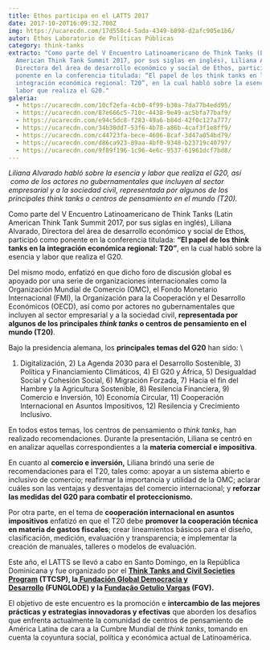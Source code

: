 ```yaml
---
title: Ethos participa en el LATTS 2017
date: 2017-10-20T16:09:32.700Z
img: https://ucarecdn.com/17d558c4-5ada-4349-b898-d2afc905e1b6/
autor: Ethos Laboratorio de Políticas Públicas
category: think-tanks
extracto: "Como parte del V Encuentro Latinoamericano de Think Tanks (Latin
  American Think Tank Summit 2017, por sus siglas en inglés), Liliana Alvarado,
  Directora del área de desarrollo económico y social de Ethos, participó como
  ponente en la conferencia titulada: “El papel de los think tanks en la
  integración económica regional: T20”, en la cual habló sobre la esencia y
  labor que realiza el G20."
galeria:
  - https://ucarecdn.com/10cf2efa-4cb0-4f99-b30a-7da77b4edd95/
  - https://ucarecdn.com/87e666c5-710c-4438-9e49-ac5bfa77baf9/
  - https://ucarecdn.com/e94c5dc8-f283-49a6-b84d-42f0c127a777/
  - https://ucarecdn.com/34b30dd7-53f6-4b78-a86b-4caf3f1e8ff9/
  - https://ucarecdn.com/c44723fa-bece-4606-8caf-3d47a054bd79/
  - https://ucarecdn.com/d86ca923-89aa-4bf0-9348-b23719c40797/
  - https://ucarecdn.com/9f89f196-1c96-4e6c-9537-61961dcf7bd8/
---
```

*Liliana Alvarado habló sobre la esencia y labor que realiza el G20, así  como de los actores no gubernamentales que incluyen al sector empresarial y a la sociedad civil, representada por algunos de los principales think tanks o centros de pensamiento en el mundo (T20).*

Como parte del V Encuentro Latinoamericano de Think Tanks (Latin American Think Tank Summit 2017, por sus siglas en inglés), Liliana Alvarado, Directora del área de desarrollo económico y social de Ethos, participó como ponente en la conferencia titulada: **“El papel de los think tanks en la integración económica regional: T20”**, en la cual habló sobre la esencia y labor que realiza el G20.

Del mismo modo, enfatizó en que dicho foro de discusión global es apoyado por una serie de organizaciones internacionales como la Organización Mundial de Comercio (OMC), el Fondo Monetario Internacional (FMI), la Organización para la Cooperación y el Desarrollo Económicos (OECD), así como por actores no gubernamentales que incluyen al sector empresarial y a la sociedad civil, **representada por algunos de los principales *think tanks* o centros de pensamiento en el mundo (T20)**.

Bajo la presidencia alemana, los **principales temas del G20** han sido: \
1) Digitalización, 2) La Agenda 2030 para el Desarrollo Sostenible, 3) Política y Financiamiento Climáticos, 4) El G20 y África, 5) Desigualdad Social y Cohesión Social, 6) Migración Forzada, 7) Hacia el fin del Hambre y la Agricultura Sostenible, 8) Resilencia Financiera, 9) Comercio e Inversión, 10) Economía Circular, 11) Cooperación Internacional en Asuntos Impositivos, 12) Resilencia y Crecimiento Inclusivo. 

En todos estos temas, los centros de pensamiento o *think tanks*, han realizado recomendaciones. Durante la presentación, Liliana se centró en en analizar aquellas correspondientes a la **materia comercial e impositiva**. 

En cuanto al **comercio e inversión,** Liliana brindó una serie de recomendaciones para el T20, tales como: apoyar a un sistema abierto e inclusivo de comercio; reafirmar la importancia y utilidad de la OMC; aclarar cuáles son las ventajas y desventajas del comercio internacional; y **reforzar las medidas del G20 para combatir el proteccionismo.**

Por otra parte, en el tema de **cooperación internacional en asuntos impositivos** enfatizó en que el T20 debe **promover la cooperación técnica en materia de gastos fiscales**; crear lineamientos básicos para el diseño, clasificación, medición, evaluación y transparencia; e implementar la creación de manuales, talleres o modelos de evaluación.

Este año, el LATTS se llevó a cabo en Santo Domingo, en la República Dominicana y fue organizado por el **[Think Tanks and Civil Societies Program](http://repository.upenn.edu/ttcsp/) (TTCSP), la[ Fundación Global Democracia y Desarrollo](http://www.funglode.org/) (FUNGLODE) y la [Fundação Getulio Vargas](http://portal.fgv.br/en) (FGV).**

El objetivo de este encuentro es la promoción e **intercambio de las mejores prácticas y estrategias innovadoras y efectivas** que aborden los desafíos que enfrenta actualmente la comunidad de centros de pensamiento de América Latina de cara a la Cumbre Mundial de *think tanks*, tomando en cuenta la coyuntura social, política y económica actual de Latinoamérica.
